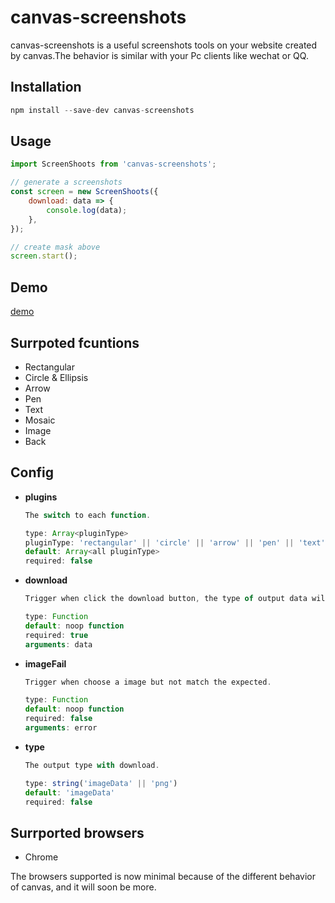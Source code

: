 # canvas-screenshots

canvas-screenshots is a useful screenshots tools on your website created by canvas.The behavior is similar with your Pc clients like wechat or QQ.

## Installation

```js
npm install --save-dev canvas-screenshots
```

## Usage

```js
import ScreenShoots from 'canvas-screenshots';

// generate a screenshots
const screen = new ScreenShoots({
    download: data => {
        console.log(data);
    },
});

// create mask above
screen.start();
```

## Demo

[demo](https://luobata.github.io/canvas-screenshots/test.html)

## Surrpoted fcuntions

*   Rectangular
*   Circle & Ellipsis
*   Arrow
*   Pen
*   Text
*   Mosaic
*   Image
*   Back

## Config

- **plugins**

  ```js
  The switch to each function.

  type: Array<pluginType> 
  pluginType: 'rectangular' || 'circle' || 'arrow' || 'pen' || 'text' || 'mosaic' || 'image' || 'back'
  default: Array<all pluginType>
  required: false
  ```

- **download**

  ```js
  Trigger when click the download button, the type of output data will be decided by config type.

  type: Function
  default: noop function
  required: true
  arguments: data
  ```

- **imageFail**

  ```js
  Trigger when choose a image but not match the expected.

  type: Function
  default: noop function
  required: false
  arguments: error
  ```

- **type**

  ```js
  The output type with download.

  type: string('imageData' || 'png')
  default: 'imageData'
  required: false
  ```

## Surrported browsers

*   Chrome

The browsers supported is now minimal because of the different behavior of canvas, and it will soon be more.
